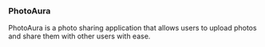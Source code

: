 ### PhotoAura 

PhotoAura is a photo sharing application that allows users to upload photos and share them with other users with ease.